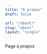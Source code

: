 ```yaml
---
title: "À propos"
draft: false

url: "/about/"
slug: "about"
layout: "single"
---
```


Page à propos